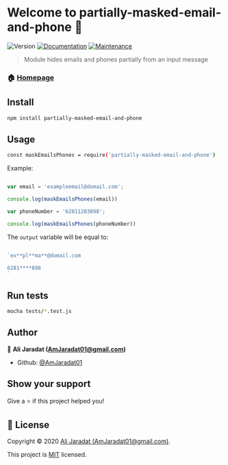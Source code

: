 # Welcome to partially-masked-email-and-phone 👋
![Version](https://img.shields.io/badge/version-1.0.0-blue.svg?cacheSeconds=2592000)
[![Documentation](https://img.shields.io/badge/documentation-yes-brightgreen.svg)](https://github.com/AmJaradat01/Partially-mask-email-phone#readme)
[![Maintenance](https://img.shields.io/badge/Maintained%3F-yes-green.svg)](https://github.com/AmJaradat01/Partially-mask-email-phone/graphs/commit-activity)

> Module hides emails and phones partially from an input message

### 🏠 [Homepage](https://github.com/AmJaradat01/Partially-mask-email-phone#readme)

## Install

```sh
npm install partially-masked-email-and-phone
```

## Usage

```sh
const maskEmailsPhones = require('partially-masked-email-and-phone')
```
Example:

```javascript

var email = 'exampleemail@domail.com';

console.log(maskEmailsPhones(email))

var phoneNumber = '62811203898';

console.log(maskEmailsPhones(phoneNumber))

```

The `output` variable will be equal to: 

```javascript

`ex**pl**ma**@domail.com

6281****898
`

```

## Run tests

```sh
mocha tests/*.test.js
```

## Author

👤 **Ali Jaradat (AmJaradat01@gmail.com)**

* Github: [@AmJaradat01](https://github.com/AmJaradat01)

## Show your support

Give a ⭐️ if this project helped you!


## 📝 License

Copyright © 2020 [Ali Jaradat (AmJaradat01@gmail.com)](https://github.com/AmJaradat01).

This project is [MIT](https://github.com/AmJaradat01/Partially-mask-email-phone/blob/master/LICENSE) licensed.

